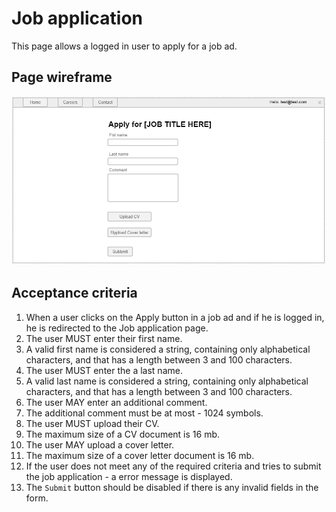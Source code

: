 # Job application

This page allows a logged in user to apply for a job ad.

## Page wireframe

![Home Page](../assets/job-apply.png)

## Acceptance criteria

1. When a user clicks on the Apply button in a job ad and if he is logged in, he is redirected to the Job application page.
2. The user MUST enter their first name.
3. A valid first name is considered a string, containing only alphabetical characters, and that has a length between 3 and 100 characters.
4. The user MUST enter the a last name.
5. A valid last name is considered a string, containing only alphabetical characters, and that has a length between 3 and 100 characters.
6. The user MAY enter an additional comment.
7. The additional comment must be at most - 1024 symbols.
8. The user MUST upload their CV.
9. The maximum size of a CV document is 16 mb.
10. The user MAY upload a cover letter.
11. The maximum size of a cover letter document is 16 mb.
12. If the user does not meet any of the required criteria and tries to submit the job application - a error message is displayed.
13. The `Submit` button should be disabled if there is any invalid fields in the form.